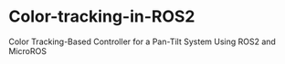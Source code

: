 # Color-tracking-in-ROS2
Color Tracking-Based Controller for a Pan-Tilt System Using ROS2 and MicroROS
